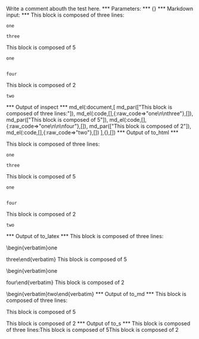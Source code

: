 Write a comment abouth the test here.
*** Parameters: ***
{}
*** Markdown input: ***
This block is composed of three lines:

	one
	
	three

This block is composed of 5

	
	one
	
	
	four
	

This block is composed of 2

	 
	two



*** Output of inspect ***
md_el(:document,[
	md_par(["This block is composed of three lines:"]),
	md_el(:code,[],{:raw_code=>"one\n\nthree"},[]),
	md_par(["This block is composed of 5"]),
	md_el(:code,[],{:raw_code=>"one\n\n\nfour"},[]),
	md_par(["This block is composed of 2"]),
	md_el(:code,[],{:raw_code=>"two"},[])
],{},[])
*** Output of to_html ***
<p>This block is composed of three lines:</p>

<pre><code>one

three</code></pre>

<p>This block is composed of 5</p>

<pre><code>one


four</code></pre>

<p>This block is composed of 2</p>

<pre><code>two</code></pre>
*** Output of to_latex ***
This block is composed of three lines:

\begin{verbatim}one

three\end{verbatim}
This block is composed of 5

\begin{verbatim}one


four\end{verbatim}
This block is composed of 2

\begin{verbatim}two\end{verbatim}
*** Output of to_md ***
This block is composed of three lines:

This block is composed of 5

This block is composed of 2
*** Output of to_s ***
This block is composed of three lines:This block is composed of 5This block is composed of 2
